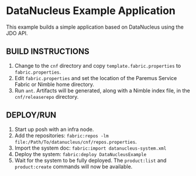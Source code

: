 DataNucleus Example Application
===============================

This example builds a simple application based on DataNucleus using the JDO API.

BUILD INSTRUCTIONS
------------------

1. Change to the `cnf` directory and copy `template.fabric.properties` to `fabric.properties`.
2. Edit `fabric.properties` and set the location of the Paremus Service Fabric or Nimble home directory.
3. Run `ant`. Artifacts will be generated, along with a Nimble index file, in the `cnf/releaserepo` directory.

DEPLOY/RUN
----------

1. Start up posh with an infra node.
2. Add the repositories: `fabric:repos -lm file:/Path/To/datanucleus/cnf/repos.properties`.
3. Import the system doc: `fabric:import datanucleus-system.xml`
4. Deploy the system: `fabric:deploy DataNucleusExample`
5. Wait for the system to be fully deployed. The `product:list` and `product:create` commands
   will now be available.

